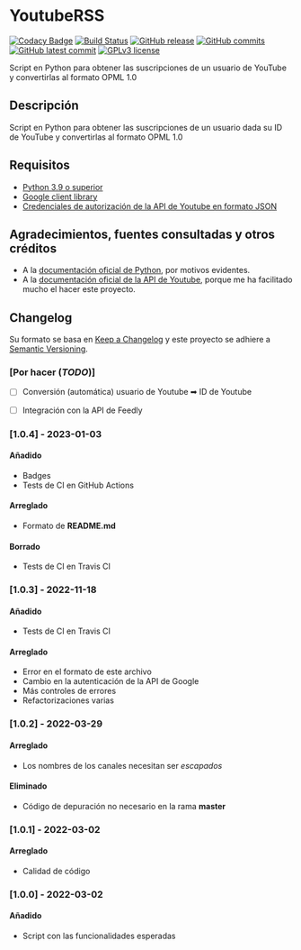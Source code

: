 # YoutubeRSS
[![Codacy Badge](https://app.codacy.com/project/badge/Grade/a5b0c10762c14877a1926981b9dd64bf)](https://www.codacy.com/gh/Veltys/YoutubeRSS/dashboard?utm_source=github.com&amp;utm_medium=referral&amp;utm_content=Veltys/YoutubeRSS&amp;utm_campaign=Badge_Grade)
[![Build Status](https://github.com/Veltys/YoutubeRSS/actions/workflows/tester.yml/badge.svg?branch=testing)](https://github.com/Veltys/YoutubeRSS/actions)
[![GitHub release](https://img.shields.io/github/release/Veltys/YoutubeRSS.svg)](https://GitHub.com/Veltys/YoutubeRSS/releases/)
[![GitHub commits](https://badgen.net/github/commits/Veltys/YoutubeRSS)](https://GitHub.com/Veltys/YoutubeRSS/commit/)
[![GitHub latest commit](https://badgen.net/github/last-commit/Veltys/YoutubeRSS)](https://GitHub.com/Veltys/YoutubeRSS/commit/)
[![GPLv3 license](https://img.shields.io/badge/License-GPLv3-blue.svg)](https://github.com/Veltys/YoutubeRSS/blob/master/LICENSE)

Script en Python para obtener las suscripciones de un usuario de YouTube y convertirlas al formato OPML 1.0


## Descripción
Script en Python para obtener las suscripciones de un usuario dada su ID de YouTube y convertirlas al formato OPML 1.0


## Requisitos
- [Python 3.9 o superior](https://www.python.org/downloads/)
- [Google client library](https://developers.google.com/docs/api/quickstart/python#step_1_install_the_google_client_library)
- [Credenciales de autorización de la API de Youtube en formato JSON](https://developers.google.com/youtube/registering_an_application)


## Agradecimientos, fuentes consultadas y otros créditos
* A la [documentación oficial de Python](https://docs.python.org/3/), por motivos evidentes.
* A la [documentación oficial de la API de Youtube](https://developers.google.com/youtube/v3), porque me ha facilitado mucho el hacer este proyecto.


## Changelog
Su formato se basa en [Keep a Changelog](https://keepachangelog.com/en/1.0.0/) y este proyecto se adhiere a [Semantic Versioning](https://semver.org/spec/v2.0.0.html).


### [Por hacer (*TODO*)]
- [ ] Conversión (automática) usuario de Youtube ➡ ID de Youtube
- [ ] Integración con la API de Feedly


### [1.0.4] - 2023-01-03
#### Añadido
- Badges
- Tests de CI en GitHub Actions

#### Arreglado
- Formato de **README.md**

#### Borrado
- Tests de CI en Travis CI

### [1.0.3] - 2022-11-18
#### Añadido
- Tests de CI en Travis CI

#### Arreglado
- Error en el formato de este archivo
- Cambio en la autenticación de la API de Google
- Más controles de errores
- Refactorizaciones varias

### [1.0.2] - 2022-03-29
#### Arreglado
- Los nombres de los canales necesitan ser *escapados*

#### Eliminado
- Código de depuración no necesario en la rama **master**

### [1.0.1] - 2022-03-02
#### Arreglado
- Calidad de código

### [1.0.0] - 2022-03-02
#### Añadido
- Script con las funcionalidades esperadas